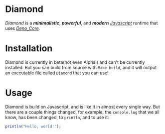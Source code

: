 # Diamond

_Diamond_ is a ***minimalistic***, ***powerful***, and ***modern*** [_Javascript_](https://www.javascript.com) runtime that uses _[Deno_Core](https://github.com/denoland/deno/tree/main/core)_.

# Installation

Diamond is currently in beta(not even Alpha!) and can't be currently installed. But you can build from source with `Make build`, and it will output an executable file called `Diamond` that you can use! 

# Usage

Diamond is build on Javascript, and is like it in almost every single way. But there are a couple things changed, for example, the `console.log` that we all know, has been changed, to `println`, and to use it:

``` javascript
println("Hello, world!");
```